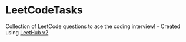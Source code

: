 # LeetCodeTasks
Collection of LeetCode questions to ace the coding interview! - Created using [LeetHub v2](https://github.com/arunbhardwaj/LeetHub-2.0)
